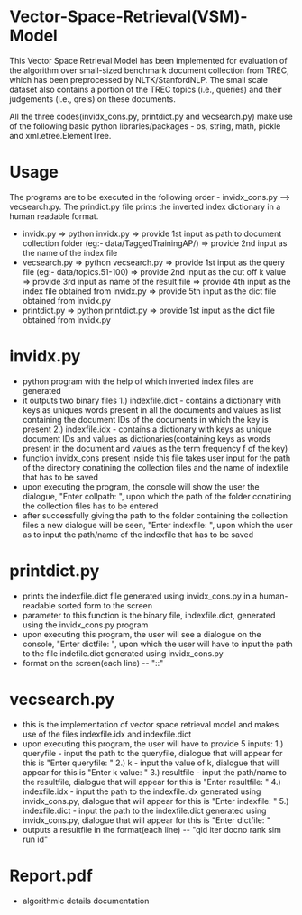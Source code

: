 # Vector-Space-Retrieval(VSM)-Model
This Vector Space Retrieval Model has been implemented for evaluation of the algorithm over small-sized benchmark document collection from TREC, which has been preprocessed by NLTK/StanfordNLP. The small scale dataset also contains a portion of the TREC topics (i.e., queries) and their judgements (i.e., qrels) on these documents.   

All the three codes(invidx_cons.py, printdict.py and vecsearch.py) make use of the following basic python libraries/packages - os, string, math, pickle and xml.etree.ElementTree.

# Usage
The programs are to be executed in the following order - invidx_cons.py --> vecsearch.py. The prindict.py file prints the inverted index dictionary in a human readable format. 
- invidx.py => python invidx.py => provide 1st input as path to document collection folder (eg:- data/TaggedTrainingAP/) => provide 2nd input as the name of the index file
- vecsearch.py => python vecsearch.py => provide 1st input as the query file (eg:- data/topics.51-100) => provide 2nd input as the cut off k value => provide 3rd input as name of the result file => provide 4th input as the index file obtained from invidx.py => provide 5th input as the dict file obtained from invidx.py
- printdict.py => python printdict.py => provide 1st input as the dict file obtained from invidx.py

# invidx.py 
- python program with the help of which inverted index files are generated
- it outputs two binary files 
  1.) indexfile.dict - contains a dictionary with keys as uniques words present in all the documents and values as list containing the document IDs of the documents in which the key is present
  2.) indexfile.idx - contains a dictionary with keys as unique document IDs and values as dictionaries(containing keys as words present in the document and values as the term frequency f of the key)
- function invidx_cons present inside this file takes user input for the path of the directory conatining the collection files and the name of indexfile that has to be saved
- upon executing the program, the console will show the user the dialogue, "Enter collpath: ", upon which the path of the folder conatining the collection files has to be entered
- after successfully giving the path to the folder containing the collection files a new dialogue will be seen, "Enter indexfile: ", upon which the user as to input the path/name of the indexfile that has to be saved


# printdict.py 
- prints the indexfile.dict file generated using invidx_cons.py in a human-readable sorted form to the screen
- parameter to this function is the binary file, indexfile.dict, generated using the invidx_cons.py program
- upon executing this program, the user will see a dialogue on the console, "Enter dictfile: ", upon which the user will have to input the path to the file indefile.dict generated using invidx_cons.py
- format on the screen(each line) -- "<indexterm>:<df>:<offset-to-its-postingslist-in-idx-file>"

# vecsearch.py 
- this is the implementation of vector space retrieval model and makes use of the files indexfile.idx and indexfile.dict
- upon executing this program, the user will have to provide 5 inputs: 
  1.) queryfile - input the path to the queryfile, dialogue that will appear for this is "Enter queryfile: "
  2.) k - input the value of k, dialogue that will appear for this is "Enter k value: "
  3.) resultfile - input the path/name to the resultfile, dialogue that will appear for this is "Enter resultfile: "
  4.) indexfile.idx - input the path to the indexfile.idx generated using invidx_cons.py, dialogue that will appear for this is "Enter indexfile: "
  5.) indexfile.dict - input the path to the indexfile.dict generated using invidx_cons.py, dialogue that will appear for this is "Enter dictfile: "
- outputs a resultfile in the format(each line) -- "qid iter docno rank sim run id"

# Report.pdf 
- algorithmic details documentation
